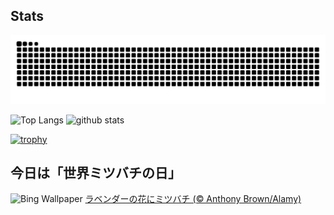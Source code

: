 ## Stats
<picture>
  <source media="(prefers-color-scheme: dark)" srcset="https://raw.githubusercontent.com/ba230t/ba230t/output/github-contribution-grid-snake-dark.svg">
  <source media="(prefers-color-scheme: light)" srcset="https://raw.githubusercontent.com/ba230t/ba230t/output/github-contribution-grid-snake.svg">
  <img alt="github contribution grid snake animation" src="https://raw.githubusercontent.com/ba230t/ba230t/output/github-contribution-grid-snake.svg">
</picture>

<p align="left">
  <img alt="Top Langs" height="150px" src="https://github-readme-stats.vercel.app/api/top-langs/?username=ba230t&layout=compact&theme=transparent" />
  <img alt="github stats" height="150px" src="https://github-readme-stats.vercel.app/api?username=ba230t&theme=transparent" />
</p>

[![trophy](https://github-profile-trophy.vercel.app/?username=ba230t&theme=transparent&column=7)](https://github.com/ryo-ma/github-profile-trophy)


<!-- Bing Wallpaper Start -->
## 今日は「世界ミツバチの日」
![Bing Wallpaper](https://www.bing.com/th?id=OHR.HoneyBeeLavender_JA-JP7794664698_1920x1080.jpg&rf=LaDigue_1920x1080.jpg&pid=hp)
[ラベンダーの花にミツバチ (© Anthony Brown/Alamy)](https://www.bing.com/search?q=%E4%B8%96%E7%95%8C%E3%83%9F%E3%83%84%E3%83%90%E3%83%81%E3%81%AE%E6%97%A5&form=hpcapt&filters=HpDate%3a%2220250519_1500%22)
<!-- Bing Wallpaper End -->
